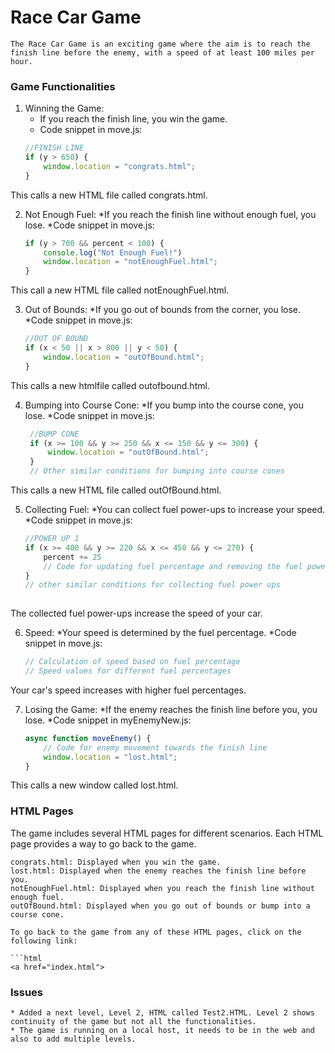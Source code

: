 # Race Car Game

    The Race Car Game is an exciting game where the aim is to reach the finish line before the enemy, with a speed of at least 100 miles per hour. 

### Game Functionalities


1. Winning the Game: 
    * If you reach the finish line, you win the game.
    * Code snippet in move.js:
    ```javascript
    //FINISH LINE
    if (y > 650) {
        window.location = "congrats.html";
    }

This calls a new HTML file called congrats.html.

2. Not Enough Fuel:
    *If you reach the finish line without enough fuel, you lose.
    *Code snippet in move.js:
    ```javascript
    if (y > 700 && percent < 100) {
        console.log("Not Enough Fuel!")
        window.location = "notEnoughFuel.html";
    }

This call a new HTML file called notEnoughFuel.html.

3. Out of Bounds:
    *If you go out of bounds from the corner, you lose.
    *Code snippet in move.js:
    ```javascript
    //OUT OF BOUND
    if (x < 50 || x > 800 || y < 50) {
        window.location = "outOfBound.html";
    }

This calls a new htmlfile called outofbound.html.
   
4. Bumping into Course Cone:
    *If you bump into the course cone, you lose.
    *Code snippet in move.js:
   ```javascript
    //BUMP CONE
    if (x >= 100 && y >= 250 && x <= 150 && y <= 300) {
        window.location = "outOfBound.html";
    }
    // Other similar conditions for bumping into course cones

This calls a new HTML file called outOfBound.html.

5. Collecting Fuel:
    *You can collect fuel power-ups to increase your speed.
    *Code snippet in move.js:
    ```javascript
    //POWER UP 1
    if (x >= 400 && y >= 220 && x <= 450 && y <= 270) {
        percent += 25
        // Code for updating fuel percentage and removing the fuel power-up
    }
    // other similar conditions for collecting fuel power ups
        
The collected fuel power-ups increase the speed of your car.

6. Speed:
    *Your speed is determined by the fuel percentage.
    *Code snippet in move.js:
    ```javascript
    // Calculation of speed based on fuel percentage
    // Speed values for different fuel percentages

Your car's speed increases with higher fuel percentages.

7. Losing the Game:
    *If the enemy reaches the finish line before you, you lose.
    *Code snippet in myEnemyNew.js:
    ```javascript
    async function moveEnemy() {
        // Code for enemy movement towards the finish line
        window.location = "lost.html";
    }

This calls a new window called lost.html.

### HTML Pages

The game includes several HTML pages for different scenarios. Each HTML page provides a way to go back to the game.

    congrats.html: Displayed when you win the game.
    lost.html: Displayed when the enemy reaches the finish line before you.
    notEnoughFuel.html: Displayed when you reach the finish line without enough fuel.
    outOfBound.html: Displayed when you go out of bounds or bump into a course cone.
    
    To go back to the game from any of these HTML pages, click on the following link:

    ```html
    <a href="index.html">


### Issues

    * Added a next level, Level 2, HTML called Test2.HTML. Level 2 shows continuity of the game but not all the functionalities.
    * The game is running on a local host, it needs to be in the web and also to add multiple levels.



